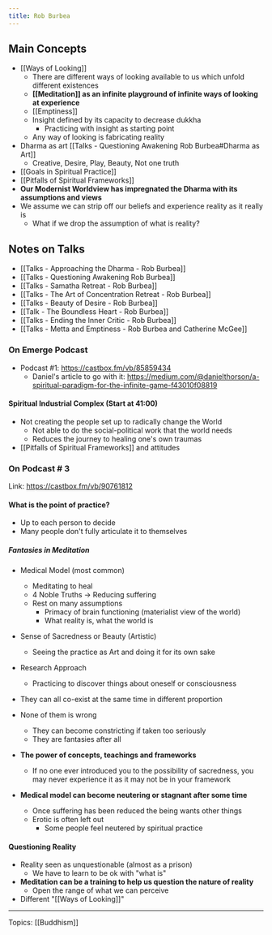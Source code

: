 ```yaml
---
title: Rob Burbea
---
```

## Main Concepts
- [[Ways of Looking]]
	- There are different ways of looking available to us which unfold different existences
	- **[[Meditation]] as an infinite playground of infinite ways of looking at experience**
	- [[Emptiness]]
	- Insight defined by its capacity to decrease dukkha
		- Practicing with insight as starting point
	- Any way of looking is fabricating reality
- Dharma as art [[Talks - Questioning Awakening Rob Burbea#Dharma as Art]]
	- Creative, Desire, Play, Beauty, Not one truth
- [[Goals in Spiritual Practice]]
- [[Pitfalls of Spiritual Frameworks]]
- **Our Modernist Worldview has impregnated the Dharma with its assumptions and views**
- We assume we can strip off our beliefs and experience reality as it really is
	- What if we drop the assumption of what is reality?

## Notes on Talks
- [[Talks - Approaching the Dharma - Rob Burbea]]
- [[Talks - Questioning Awakening Rob Burbea]]
- [[Talks - Samatha Retreat - Rob Burbea]]
- [[Talks - The Art of Concentration Retreat - Rob Burbea]]
- [[Talks - Beauty of Desire - Rob Burbea]]
- [[Talk - The Boundless Heart - Rob Burbea]]
- [[Talks - Ending the Inner Critic - Rob Burbea]]
- [[Talks - Metta and Emptiness - Rob Burbea and Catherine McGee]]

### On Emerge Podcast
- Podcast #1: https://castbox.fm/vb/85859434
	- Daniel's article to go with it: https://medium.com/@danielthorson/a-spiritual-paradigm-for-the-infinite-game-f43010f08819

#### Spiritual Industrial Complex (Start at 41:00)
- Not creating the people set up to radically change the World
	- Not able to do the social-political work that the world needs
	- Reduces the journey to healing one's own traumas
- [[Pitfalls of Spiritual Frameworks]] and attitudes

### On Podcast # 3
Link: https://castbox.fm/vb/90761812

#### What is the point of practice?
- Up to each person to decide
- Many people don't fully articulate it to themselves

##### Fantasies in Meditation
- Medical Model (most common)
    - Meditating to heal
    - 4 Noble Truths → Reducing suffering
    - Rest on many assumptions 
        - Primacy of brain functioning (materialist view of the world)
        - What reality is, what the world is
- Sense of Sacredness or Beauty (Artistic)
    - Seeing the practice as Art and doing it for its own sake
- Research Approach
    - Practicing to discover things about oneself or consciousness
- They can all co-exist at the same time in different proportion
- None of them is wrong
    - They can become constricting if taken too seriously
    - They are fantasies after all

- **The power of concepts, teachings and frameworks**
    - If no one ever introduced you to the possibility of sacredness, you may never experience it as it may not be in your framework
- **Medical model can become neutering or stagnant after some time**
	- Once suffering has been reduced the being wants other things
	- Erotic is often left out
		- Some people feel neutered by spiritual practice

#### Questioning Reality
- Reality seen as unquestionable (almost as a prison)
    - We have to learn to be ok with "what is"
- **Meditation can be a training to help us question the nature of reality**
    - Open the range of what we can perceive
- Different "[[Ways of Looking]]"

-------------------

Topics: [[Buddhism]]
